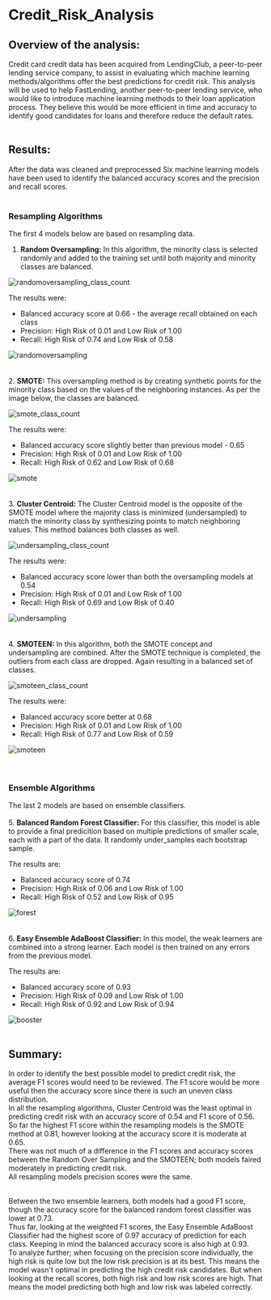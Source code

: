 # Credit_Risk_Analysis

## Overview of the analysis: 
Credit card credit data has been acquired from LendingClub, a peer-to-peer lending service company, to assist in evaluating which machine learning methods/algorithms offer the best predictions for credit risk.  This analysis will be used to help FastLending, another peer-to-peer lending service, who would like to introduce machine learning methods to their loan application process.  They believe this would be more efficient in time and accuracy to identify good candidates for loans and therefore reduce the default rates.
<br>
<br>
## Results: 
After the data was cleaned and preprocessed Six machine learning models have been used to identify the balanced accuracy scores and the precision and recall scores. <br>
<br>
### Resampling Algorithms
The first 4 models below are based on resampling data.
<br>
1.  **Random Oversampling:**  In this algorithm, the minority class is selected randomly and added to the training set until both majority and minority classes are balanced. <br> 

![randomoversampling_class_count](https://user-images.githubusercontent.com/75437852/115762647-b21fea00-a371-11eb-81c0-4571054fa0bd.PNG) <br>
  
The results were:
  * Balanced accuracy score at 0.66 - the average recall obtained on each class
  * Precision:  High Risk of 0.01 and Low Risk of 1.00
  * Recall:  High Risk of 0.74 and Low Risk of 0.58

![randomoversampling](https://user-images.githubusercontent.com/75437852/115762686-bb10bb80-a371-11eb-825f-3b3b9b850827.PNG)<br>
  <br>
  <br>
2.  **SMOTE:**  This oversampling method is by creating synthetic points for the minority class based on the values of the neighboring instances.  As per the image below, the classes are balanced.<br>

![smote_class_count](https://user-images.githubusercontent.com/75437852/115762714-c2d06000-a371-11eb-805a-515f90ccbf64.PNG)<br>

The results were:
  * Balanced accuracy score slightly better than previous model - 0.65
  * Precision:  High Risk of 0.01 and Low Risk of 1.00
  * Recall:  High Risk of 0.62 and Low Risk of 0.68


![smote](https://user-images.githubusercontent.com/75437852/115767462-2e68fc00-a377-11eb-8acd-722ca7032ba4.PNG)<br>
<br>
<br>
3.  **Cluster Centroid:**  The Cluster Centroid model is the opposite of the SMOTE model where the majority class is minimized (undersampled) to match the minority class by synthesizing points to match neighboring values.  This method balances both classes as well. <br>

![undersampling_class_count](https://user-images.githubusercontent.com/75437852/115775996-991f3500-a381-11eb-802d-188a6355a41c.PNG)<br>

The results were:<br>
  * Balanced accuracy score lower than both the oversampling models at 0.54
  * Precision:  High Risk of 0.01 and Low Risk of 1.00
  * Recall:  High Risk of 0.69 and Low Risk of 0.40

              
![undersampling](https://user-images.githubusercontent.com/75437852/115776355-059a3400-a382-11eb-831e-2228356dbf63.PNG)<br>
<br>
<br>
4.  **SMOTEEN:**  In this algorithm, both the SMOTE concept and undersampling are combined.  After the SMOTE technique is completed, the outliers from each class are dropped.  Again resulting in a balanced set of classes.<br>

![smoteen_class_count](https://user-images.githubusercontent.com/75437852/115777398-39c22480-a383-11eb-9eea-3fa6b90431f4.PNG)<br>

The results were:<br>
  * Balanced accuracy score better at 0.68
  * Precision:  High Risk of 0.01 and Low Risk of 1.00
  * Recall:  High Risk of 0.77 and Low Risk of 0.59

              
![smoteen](https://user-images.githubusercontent.com/75437852/115784672-721a3080-a38c-11eb-9a72-827ac067a380.PNG)<br>
<br>
<br>
### Ensemble Algorithms
The last 2 models are based on ensemble classifiers.
<br>
<br>
5.  **Balanced Random Forest Classifier:**  For this classifier, this model is able to provide a final predicition based on multiple predictions of smaller scale, each with a part of the data.  It randomly under_samples each bootstrap sample. <br>

The results are:<br>
  * Balanced accuracy score of 0.74
  * Precision:  High Risk of 0.06 and Low Risk of 1.00
  * Recall:  High Risk of 0.52 and Low Risk of 0.95

              
![forest](https://user-images.githubusercontent.com/75437852/115800450-a26fc800-a3a8-11eb-8d7e-f175189ff2c3.PNG)<br>
    <br>
    <br>
6.  **Easy Ensemble AdaBoost Classifier:**  In this model, the weak learners are combined into a strong learner.  Each model is then trained on any errors from the previous model. <br>

The results are:
  * Balanced accuracy score of 0.93
  * Precision:  High Risk of 0.09 and Low Risk of 1.00
  * Recall:  High Risk of 0.92 and Low Risk of 0.94<br>

![booster](https://user-images.githubusercontent.com/75437852/115800460-a996d600-a3a8-11eb-8473-6c1c591865b6.PNG)<br>
<br>

## Summary: 
In order to identify the best possible model to predict credit risk, the average F1 scores would need to be reviewed.  The F1 score would be more useful then the accuracy score since there is such an uneven class distribution.  <br>
In all the resampling algorithms, Cluster Centroid was the least optimal in predicting credit risk with an accuracy score of 0.54 and F1 score of 0.56.  So far the highest F1 score within the resampling models is the SMOTE method at 0.81, however looking at the accuracy score it is moderate at 0.65. <br>
There was not much of a difference in the F1 scores and accuracy scores between the Random Over Sampling and the SMOTEEN; both models faired moderately in predicting credit risk.  <br>
All resampling models precision scores were the same.

<br>
Between the two ensemble learners, both models had a good F1 score, though the accuracy score for the balanced random forest classifier was lower at 0.73.<br>
Thus far, looking at the weighted F1 scores, the Easy Ensemble AdaBoost Classifier had the highest score of 0.97 accuracy of prediction for each class.  Keeping in mind the balanced accuracy score is also high at 0.93.<br>
To analyze further; when focusing on the precision score individually, the high risk is quite low but the low risk precision is at its best.  This means the model wasn't optimal in predicting the high credit risk candidates.  But when looking at the recall scores, both high risk and low risk scores are high.  That means the model predicting both high and low risk was labeled correctly.


